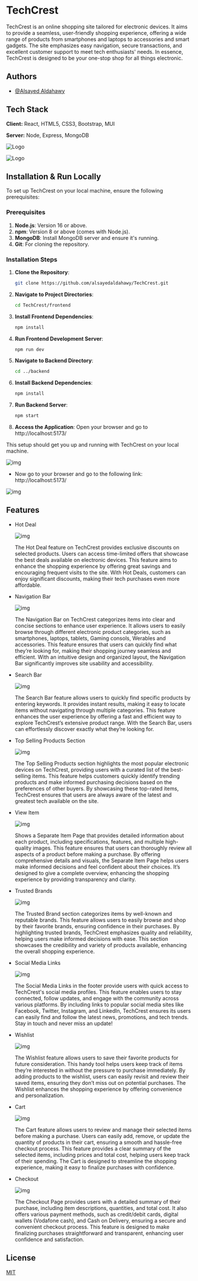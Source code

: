 # TechCrest

TechCrest is an online shopping site tailored for electronic devices. It aims to provide a seamless, user-friendly shopping experience, offering a wide range of products from smartphones and laptops to accessories and smart gadgets. The site emphasizes easy navigation, secure transactions, and excellent customer support to meet tech enthusiasts' needs. In essence, TechCrest is designed to be your one-stop shop for all things electronic.

## Authors

- [@Alsayed Aldahawy](https://www.github.com/alsayedaldahawy)

## Tech Stack

**Client:** React, HTML5, CSS3, Bootstrap, MUI

**Server:** Node, Express, MongoDB

![Logo](https://sbr-technologies.com/wp-content/uploads/2021/06/mern.png)

![Logo](https://i.ibb.co/3zjgDrd/pngwing.png)

## Installation & Run Locally

To set up TechCrest on your local machine, ensure the following prerequisites:

### Prerequisites

1. **Node.js**: Version 16 or above.
2. **npm**: Version 8 or above (comes with Node.js).
3. **MongoDB**: Install MongoDB server and ensure it's running.
4. **Git**: For cloning the repository.

### Installation Steps

1. **Clone the Repository**:
   ```bash
   git clone https://github.com/alsayedaldahawy/TechCrest.git
   ```
2. **Navigate to Project Directories**:

   ```bash
   cd TechCrest/frontend
   ```

3. **Install Frontend Dependencies**:

   ```bash
   npm install
   ```

4. **Run Frontend Development Server**:

   ```bash
   npm run dev
   ```

5. **Navigate to Backend Directory**:

   ```bash
   cd ../backend
   ```

6. **Install Backend Dependencies**:

   ```bash
   npm install
   ```

7. **Run Backend Server**:

   ```bash
   npm start
   ```

8. **Access the Application**:
   Open your browser and go to http://localhost:5173/

This setup should get you up and running with TechCrest on your local machine.

![img](https://i.ibb.co/VCy5vFQ/Screenshot-2024-10-22-064912.png)

- Now go to your browser and go to the following link: http://localhost:5173/

![img](https://i.ibb.co/VCy5vFQ/Screenshot-2024-10-22-064912.png)

## Features

- Hot Deal

  ![img](https://i.ibb.co/g617XdW/Screenshot-2024-10-22-033356.png)

  The Hot Deal feature on TechCrest provides exclusive discounts on selected products. Users can access time-limited offers that showcase the best deals available on electronic devices. This feature aims to enhance the shopping experience by offering great savings and encouraging frequent visits to the site. With Hot Deals, customers can enjoy significant discounts, making their tech purchases even more affordable.

- Navigation Bar

  ![img](https://i.ibb.co/YkbPJqY/Screenshot-2024-10-22-073632.png)

  The Navigation Bar on TechCrest categorizes items into clear and concise sections to enhance user experience. It allows users to easily browse through different electronic product categories, such as smartphones, laptops, tablets, Gaming consols, Werables and accessories. This feature ensures that users can quickly find what they’re looking for, making their shopping journey seamless and efficient. With an intuitive design and organized layout, the Navigation Bar significantly improves site usability and accessibility.

- Search Bar

  ![img](https://i.ibb.co/XDZdYGB/Screenshot-2024-10-22-073632.png)

  The Search Bar feature allows users to quickly find specific products by entering keywords. It provides instant results, making it easy to locate items without navigating through multiple categories. This feature enhances the user experience by offering a fast and efficient way to explore TechCrest’s extensive product range. With the Search Bar, users can effortlessly discover exactly what they’re looking for.

- Top Selling Products Section

  ![img](https://i.ibb.co/MG5DF5f/Screenshot-2024-10-22-074018.png)

  The Top Selling Products section highlights the most popular electronic devices on TechCrest, providing users with a curated list of the best-selling items. This feature helps customers quickly identify trending products and make informed purchasing decisions based on the preferences of other buyers. By showcasing these top-rated items, TechCrest ensures that users are always aware of the latest and greatest tech available on the site.

- View Item

  ![img](https://i.ibb.co/Ssskpqb/Screenshot-2024-10-22-032703.png)

  Shows a Separate Item Page that provides detailed information about each product, including specifications, features, and multiple high-quality images. This feature ensures that users can thoroughly review all aspects of a product before making a purchase. By offering comprehensive details and visuals, the Separate Item Page helps users make informed decisions and feel confident about their choices. It’s designed to give a complete overview, enhancing the shopping experience by providing transparency and clarity.

- Trusted Brands

  ![img](https://i.ibb.co/7QKKyBT/Screenshot-2024-10-21-200137.png)

  The Trusted Brand section categorizes items by well-known and reputable brands. This feature allows users to easily browse and shop by their favorite brands, ensuring confidence in their purchases. By highlighting trusted brands, TechCrest emphasizes quality and reliability, helping users make informed decisions with ease. This section showcases the credibility and variety of products available, enhancing the overall shopping experience.

- Social Media Links

  ![img](https://i.ibb.co/cYg3701/Screenshot-2024-10-22-074140.png)

  The Social Media Links in the footer provide users with quick access to TechCrest's social media profiles. This feature enables users to stay connected, follow updates, and engage with the community across various platforms. By including links to popular social media sites like Facebook, Twitter, Instagram, and LinkedIn, TechCrest ensures its users can easily find and follow the latest news, promotions, and tech trends. Stay in touch and never miss an update!

- Wishlist

  ![img](https://i.ibb.co/M2ZMdYV/wishlist.png)

  The Wishlist feature allows users to save their favorite products for future consideration. This handy tool helps users keep track of items they’re interested in without the pressure to purchase immediately. By adding products to the wishlist, users can easily revisit and review their saved items, ensuring they don’t miss out on potential purchases. The Wishlist enhances the shopping experience by offering convenience and personalization.

- Cart

  ![img](https://i.ibb.co/CKPLWY9/cart.png)

  The Cart feature allows users to review and manage their selected items before making a purchase. Users can easily add, remove, or update the quantity of products in their cart, ensuring a smooth and hassle-free checkout process. This feature provides a clear summary of the selected items, including prices and total cost, helping users keep track of their spending. The Cart is designed to streamline the shopping experience, making it easy to finalize purchases with confidence.

- Checkout

  ![img](https://i.ibb.co/bWHrWqh/checkout.png)

  The Checkout Page provides users with a detailed summary of their purchase, including item descriptions, quantities, and total cost. It also offers various payment methods, such as credit/debit cards, digital wallets (Vodafone cash), and Cash on Delivery, ensuring a secure and convenient checkout process. This feature is designed to make finalizing purchases straightforward and transparent, enhancing user confidence and satisfaction.

## License

[MIT](https://choosealicense.com/licenses/mit/)
